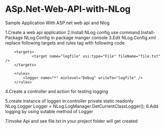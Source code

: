 # ASp.Net-Web-API-with-NLog

Sample Application With ASP.net web api and Nlog

1.Create a web api application
2.Install NLog config
		use command Install-Package NLog.Config in package manger console
3.Edit NLog.Config.xml 
		replace following targets and rules tag with following code
		
		<targets>
				<target name="logfile" xsi:type="File" fileName="file.txt" />
		</targets>

		<rules>
			<logger name="*" minlevel="Debug" writeTo="logfile" />
		</rules>
		
4.Create a controller and action for testing logging

5.create instance of loggen in controller
		private static readonly NLog.Logger Logger = NLog.LogManager.GetCurrentClassLogger();
6.Add logging by using sutable method of Logger

7.Invoke Api and see file.txt in your project folder will get created 